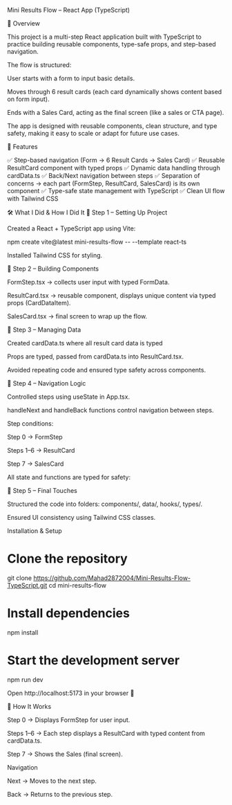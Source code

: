 Mini Results Flow – React App (TypeScript)

📌 Overview

This project is a multi-step React application built with TypeScript to practice building reusable components, type-safe props, and step-based navigation.

The flow is structured:

User starts with a form to input basic details.

Moves through 6 result cards (each card dynamically shows content based on form input).

Ends with a Sales Card, acting as the final screen (like a sales or CTA page).

The app is designed with reusable components, clean structure, and type safety, making it easy to scale or adapt for future use cases.

🚀 Features

✅ Step-based navigation (Form → 6 Result Cards → Sales Card)
✅ Reusable ResultCard component with typed props
✅ Dynamic data handling through cardData.ts
✅ Back/Next navigation between steps
✅ Separation of concerns → each part (FormStep, ResultCard, SalesCard) is its own component
✅ Type-safe state management with TypeScript
✅ Clean UI flow with Tailwind CSS

🛠️ What I Did & How I Did It
🔹 Step 1 – Setting Up Project

Created a React + TypeScript app using Vite:

npm create vite@latest mini-results-flow -- --template react-ts


Installed Tailwind CSS for styling.

🔹 Step 2 – Building Components

FormStep.tsx → collects user input with typed FormData.

ResultCard.tsx → reusable component, displays unique content via typed props (CardDataItem).

SalesCard.tsx → final screen to wrap up the flow.

🔹 Step 3 – Managing Data

Created cardData.ts where all result card data is typed

Props are typed, passed from cardData.ts into ResultCard.tsx.

Avoided repeating code and ensured type safety across components.

🔹 Step 4 – Navigation Logic

Controlled steps using useState in App.tsx.

handleNext and handleBack functions control navigation between steps.

Step conditions:

Step 0 → FormStep

Steps 1–6 → ResultCard

Step 7 → SalesCard

All state and functions are typed for safety:

🔹 Step 5 – Final Touches

Structured the code into folders: components/, data/, hooks/, types/.

Ensured UI consistency using Tailwind CSS classes.

Installation & Setup
# Clone the repository
git clone https://github.com/Mahad2872004/Mini-Results-Flow-TypeScript.git
cd mini-results-flow

# Install dependencies
npm install

# Start the development server
npm run dev


Open http://localhost:5173
 in your browser 🚀

🧩 How It Works

Step 0 → Displays FormStep for user input.

Steps 1–6 → Each step displays a ResultCard with typed content from cardData.ts.

Step 7 → Shows the Sales (final screen).

Navigation

Next → Moves to the next step.

Back → Returns to the previous step.
